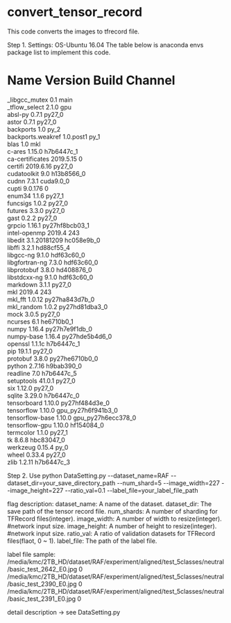# convert_tensor_record
This code converts the images to tfrecord file.

Step 1. Settings: OS-Ubuntu 16.04 
The table below is anaconda envs package list to implement this code.

# Name                    Version                   Build  Channel
_libgcc_mutex             0.1                        main  
_tflow_select             2.1.0                       gpu  
absl-py                   0.7.1                    py27_0  
astor                     0.7.1                    py27_0  
backports                 1.0                        py_2  
backports.weakref         1.0.post1                  py_1  
blas                      1.0                         mkl  
c-ares                    1.15.0               h7b6447c_1  
ca-certificates           2019.5.15                     0  
certifi                   2019.6.16                py27_0  
cudatoolkit               9.0                  h13b8566_0  
cudnn                     7.3.1                 cuda9.0_0  
cupti                     9.0.176                       0  
enum34                    1.1.6                    py27_1  
funcsigs                  1.0.2                    py27_0  
futures                   3.3.0                    py27_0  
gast                      0.2.2                    py27_0  
grpcio                    1.16.1           py27hf8bcb03_1  
intel-openmp              2019.4                      243  
libedit                   3.1.20181209         hc058e9b_0  
libffi                    3.2.1                hd88cf55_4  
libgcc-ng                 9.1.0                hdf63c60_0  
libgfortran-ng            7.3.0                hdf63c60_0  
libprotobuf               3.8.0                hd408876_0  
libstdcxx-ng              9.1.0                hdf63c60_0  
markdown                  3.1.1                    py27_0  
mkl                       2019.4                      243  
mkl_fft                   1.0.12           py27ha843d7b_0  
mkl_random                1.0.2            py27hd81dba3_0  
mock                      3.0.5                    py27_0  
ncurses                   6.1                  he6710b0_1  
numpy                     1.16.4           py27h7e9f1db_0  
numpy-base                1.16.4           py27hde5b4d6_0  
openssl                   1.1.1c               h7b6447c_1  
pip                       19.1.1                   py27_0  
protobuf                  3.8.0            py27he6710b0_0  
python                    2.7.16               h9bab390_0  
readline                  7.0                  h7b6447c_5  
setuptools                41.0.1                   py27_0  
six                       1.12.0                   py27_0  
sqlite                    3.29.0               h7b6447c_0  
tensorboard               1.10.0           py27hf484d3e_0  
tensorflow                1.10.0          gpu_py27h6f941b3_0  
tensorflow-base           1.10.0          gpu_py27h6ecc378_0  
tensorflow-gpu            1.10.0               hf154084_0  
termcolor                 1.1.0                    py27_1  
tk                        8.6.8                hbc83047_0  
werkzeug                  0.15.4                     py_0  
wheel                     0.33.4                   py27_0  
zlib                      1.2.11               h7b6447c_3

Step 2. Use
python DataSetting.py --dataset_name=RAF --dataset_dir=your_save_directory_path --num_shard=5 --image_width=227 --image_height=227 --ratio_val=0.1 --label_file=your_label_file_path

flag description:
dataset_name: A name of the dataset.
dataset_dir: The save path of the tensor record file.
num_shards: A number of sharding for TFRecord files(integer).
image_width: A number of width to resize(integer). #network input size.
image_height: A number of height to resize(integer). #network input size.
ratio_val: A ratio of validation datasets for TFRecord files(flaot, 0 ~ 1).
label_file: The path of the label file.

label file sample:
/media/kmc/2TB_HD/dataset/RAF/experiment/aligned/test_5classes/neutral/basic_test_2642_E0.jpg 0
/media/kmc/2TB_HD/dataset/RAF/experiment/aligned/test_5classes/neutral/basic_test_2390_E0.jpg 0
/media/kmc/2TB_HD/dataset/RAF/experiment/aligned/test_5classes/neutral/basic_test_2391_E0.jpg 0


detail description -> see DataSetting.py
